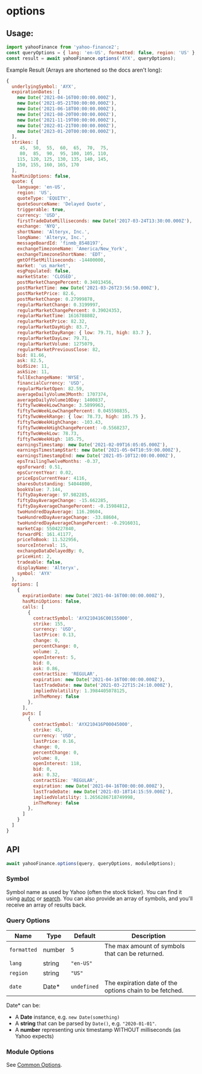 # options

## Usage:

```js
import yahooFinance from 'yahoo-finance2';
const queryOptions = { lang: 'en-US', formatted: false, region: 'US' };
const result = await yahooFinance.options('AYX', queryOptions);
```
Example Result (Arrays are shortened so the docs aren't long):
```js
{
  underlyingSymbol: 'AYX',
  expirationDates: [
    new Date('2021-04-16T00:00:00.000Z'),
    new Date('2021-05-21T00:00:00.000Z'),
    new Date('2021-06-18T00:00:00.000Z'),
    new Date('2021-08-20T00:00:00.000Z'),
    new Date('2021-11-19T00:00:00.000Z'),
    new Date('2022-01-21T00:00:00.000Z'),
    new Date('2023-01-20T00:00:00.000Z'),
  ],
  strikes: [
     45,  50,  55,  60,  65,  70,  75,
     80,  85,  90,  95, 100, 105, 110,
    115, 120, 125, 130, 135, 140, 145,
    150, 155, 160, 165, 170
  ],
  hasMiniOptions: false,
  quote: {
    language: 'en-US',
    region: 'US',
    quoteType: 'EQUITY',
    quoteSourceName: 'Delayed Quote',
    triggerable: true,
    currency: 'USD',
    firstTradeDateMilliseconds: new Date('2017-03-24T13:30:00.000Z'),
    exchange: 'NYQ',
    shortName: 'Alteryx, Inc.',
    longName: 'Alteryx, Inc.',
    messageBoardId: 'finmb_8548197',
    exchangeTimezoneName: 'America/New_York',
    exchangeTimezoneShortName: 'EDT',
    gmtOffSetMilliseconds: -14400000,
    market: 'us_market',
    esgPopulated: false,
    marketState: 'CLOSED',
    postMarketChangePercent: 0.34013456,
    postMarketTime: new Date('2021-03-26T23:56:50.000Z'),
    postMarketPrice: 82.6,
    postMarketChange: 0.27999878,
    regularMarketChange: 0.3199997,
    regularMarketChangePercent: 0.39024353,
    regularMarketTime: 1616788802,
    regularMarketPrice: 82.32,
    regularMarketDayHigh: 83.7,
    regularMarketDayRange: { low: 79.71, high: 83.7 },
    regularMarketDayLow: 79.71,
    regularMarketVolume: 1275079,
    regularMarketPreviousClose: 82,
    bid: 81.66,
    ask: 82.5,
    bidSize: 11,
    askSize: 11,
    fullExchangeName: 'NYSE',
    financialCurrency: 'USD',
    regularMarketOpen: 82.59,
    averageDailyVolume3Month: 1707374,
    averageDailyVolume10Day: 1400837,
    fiftyTwoWeekLowChange: 3.5899963,
    fiftyTwoWeekLowChangePercent: 0.045598835,
    fiftyTwoWeekRange: { low: 78.73, high: 185.75 },
    fiftyTwoWeekHighChange: -103.43,
    fiftyTwoWeekHighChangePercent: -0.5568237,
    fiftyTwoWeekLow: 78.73,
    fiftyTwoWeekHigh: 185.75,
    earningsTimestamp: new Date('2021-02-09T16:05:05.000Z'),
    earningsTimestampStart: new Date('2021-05-04T10:59:00.000Z'),
    earningsTimestampEnd: new Date('2021-05-10T12:00:00.000Z'),
    epsTrailingTwelveMonths: -0.37,
    epsForward: 0.51,
    epsCurrentYear: 0.02,
    priceEpsCurrentYear: 4116,
    sharesOutstanding: 54044800,
    bookValue: 7.144,
    fiftyDayAverage: 97.982285,
    fiftyDayAverageChange: -15.662285,
    fiftyDayAverageChangePercent: -0.15984812,
    twoHundredDayAverage: 116.20604,
    twoHundredDayAverageChange: -33.88604,
    twoHundredDayAverageChangePercent: -0.2916031,
    marketCap: 5504227840,
    forwardPE: 161.41177,
    priceToBook: 11.522956,
    sourceInterval: 15,
    exchangeDataDelayedBy: 0,
    priceHint: 2,
    tradeable: false,
    displayName: 'Alteryx',
    symbol: 'AYX'
  },
  options: [
    {
      expirationDate: new Date('2021-04-16T00:00:00.000Z'),
      hasMiniOptions: false,
      calls: [
        {
          contractSymbol: 'AYX210416C00155000',
          strike: 155,
          currency: 'USD',
          lastPrice: 0.13,
          change: 0,
          percentChange: 0,
          volume: 2,
          openInterest: 5,
          bid: 0,
          ask: 0.86,
          contractSize: 'REGULAR',
          expiration: new Date('2021-04-16T00:00:00.000Z'),
          lastTradeDate: new Date('2021-03-22T15:24:10.000Z'),
          impliedVolatility: 1.3984405078125,
          inTheMoney: false
        },
      ],
      puts: [
        {
          contractSymbol: 'AYX210416P00045000',
          strike: 45,
          currency: 'USD',
          lastPrice: 0.16,
          change: 0,
          percentChange: 0,
          volume: 8,
          openInterest: 118,
          bid: 0,
          ask: 0.32,
          contractSize: 'REGULAR',
          expiration: new Date('2021-04-16T00:00:00.000Z'),
          lastTradeDate: new Date('2021-03-18T14:15:59.000Z'),
          impliedVolatility: 1.2656286718749998,
          inTheMoney: false
        },
      ]
    }
  ]
}
```

## API

```js
await yahooFinance.options(query, queryOptions, moduleOptions);
```

### Symbol

Symbol name as used by Yahoo (often the stock ticker).  You can find it
using [autoc](./auto.md) or [search](./search.md).  You can also provide
an array of symbols, and you'll receive an array of results back.

### Query Options

| Name        | Type   | Default | Description                                                       |
| ----------- | ------ | ------- | ----------------------------------------------------------------- |
| `formatted` | number | `5`       | The max amount of symbols that can be returned.                   |
| `lang`      | string | `"en-US"` |                                                                   |
| `region`    | string | `"US"`    |                                                                   |
| `date`      | Date*  | `undefined` | The expiration date of the options chain to be fetched.           |

Date* can be:

* A **Date** instance, e.g. `new Date(something)`
* A **string** that can be parsed by `Date()`, e.g. `"2020-01-01"`.
* A **number** representing unix timestamp WITHOUT milliseconds (as Yahoo expects)

### Module Options

See [Common Options](../README.md#common-options).
